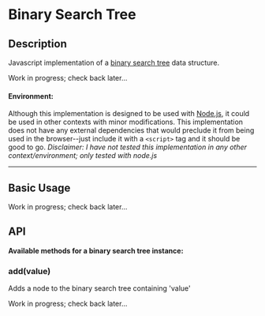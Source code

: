 # Binary Search Tree

## Description
Javascript implementation of a
[binary search tree](https://en.wikipedia.org/wiki/Binary_search_tree)
data structure.

Work in progress; check back later...

#### Environment:

Although this implementation is designed to be used with
[Node.js](http://www.nodejs.org), it could be used in other contexts with minor
modifications.  This implementation does not have any external dependencies
that would preclude it from being used in the browser--just include it with a
`<script>` tag and it should be good to go.  _Disclaimer: I have not tested
this implementation in any other context/environment; only tested with node.js_

----

## Basic Usage

Work in progress; check back later...

## API
**Available methods for a binary search tree instance:**

### add(value)
  Adds a node to the binary search tree containing 'value'

Work in progress; check back later...

